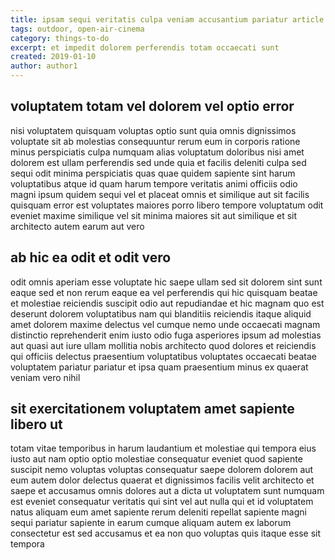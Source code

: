 ```yaml
---
title: ipsam sequi veritatis culpa veniam accusantium pariatur article 6893
tags: outdoor, open-air-cinema
category: things-to-do
excerpt: et impedit dolorem perferendis totam occaecati sunt
created: 2019-01-10
author: author1
---
```


## voluptatem totam vel dolorem vel optio error

nisi voluptatem quisquam voluptas optio sunt quia omnis dignissimos voluptate sit ab molestias consequuntur rerum eum in corporis ratione minus perspiciatis culpa numquam alias voluptatum doloribus nisi amet dolorem est ullam perferendis sed unde quia et facilis deleniti culpa sed sequi odit minima perspiciatis quas quae quidem sapiente sint harum voluptatibus atque id quam harum tempore veritatis animi officiis odio magni ipsum quidem sequi vel et placeat omnis et similique aut sit facilis quisquam error est voluptates maiores porro libero tempore voluptatum odit eveniet maxime similique vel sit minima maiores sit aut similique et sit architecto autem earum aut vero

## ab hic ea odit et odit vero

odit omnis aperiam esse voluptate hic saepe ullam sed sit dolorem sint sunt eaque sed et non rerum eaque ea vel perferendis qui hic quisquam beatae et molestiae reiciendis suscipit odio aut repudiandae et hic magnam quo est deserunt dolorem voluptatibus nam qui blanditiis reiciendis itaque aliquid amet dolorem maxime delectus vel cumque nemo unde occaecati magnam distinctio reprehenderit enim iusto odio fuga asperiores ipsum ad molestias aut quasi aut iure ullam mollitia nobis architecto quod dolores et reiciendis qui officiis delectus praesentium voluptatibus voluptates occaecati beatae voluptatem pariatur pariatur et ipsa quam praesentium minus ex quaerat veniam vero nihil

## sit exercitationem voluptatem amet sapiente libero ut

totam vitae temporibus in harum laudantium et molestiae qui tempora eius iusto aut nam optio optio molestiae consequatur eveniet quod sapiente suscipit nemo voluptas voluptas consequatur saepe dolorem dolorem aut eum autem dolor delectus quaerat et dignissimos facilis velit architecto et saepe et accusamus omnis dolores aut a dicta ut voluptatem sunt numquam est eveniet consequatur veritatis qui sint vel aut nulla qui et id voluptatem natus aliquam eum amet sapiente rerum deleniti repellat sapiente magni sequi pariatur sapiente in earum cumque aliquam autem ex laborum consectetur est sed accusamus et ea non quo voluptas quis itaque esse sit tempora
